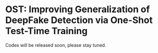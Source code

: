 # OST: Improving Generalization of DeepFake Detection via One-Shot Test-Time Training

Codes will be released soon, please stay tuned.
